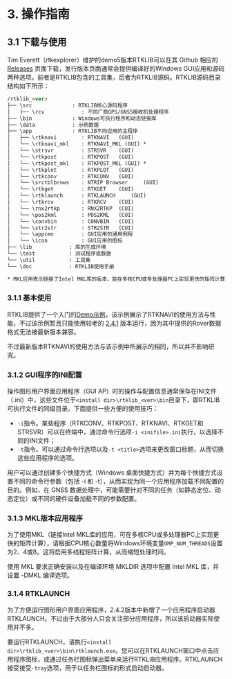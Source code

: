 # 3. 操作指南

## 3.1 下载与使用

Tim Everett（rtkexplorer）维护的demo5版本RTKLIB可以在其 Github 相应的 [Releases](https://github.com/rtklibexplorer/RTKLIB/releases) 页面下载，发行版本页面通常会提供编译好的Windows GUI应用和源码两种选项。前者是RTKLIB包含的工具集，后者为RTKLIB源码。RTKLIB源码目录结构如下所示：

```html
/rtklib_<ver>
├── \src             : RTKLIB核心源码程序
│   ├── \rcv            : 不同厂商GPS/GNSS接收机处理程序
├── \bin             : Windows可执行程序和动态链接库
├── \data            : 示例数据
├── \app             : RTKLIB不同应用的主程序
│   ├── \rtknavi		: RTKNAVI 	(GUI)
│   └── \rtknavi_mkl	: RTKNAVI_MKL (GUI) *
│   └── \strsvr		    : STRSVR 	(GUI)
│   └── \rtkpost		: RTKPOST 	(GUI)
│   └── \rtkpost_mkl	: RTKPOST_MKL (GUI) *
│   └── \rtkplot		: RTKPLOT 	(GUI)
│   └── \rtkconv		: RTKCONV 	(GUI)
│   └── \srctblbrows 	: NTRIP Browser 	(GUI)
│   └── \rtkget	 	    : RTKGET 	(GUI)
│   └── \rtklaunch		: RTKLAUNCH 	(GUI)
│   └── \rtkrcv		    : RTKRCV 	(CUI)
│   └── \rnx2rtkp		: RNX2RTKP 	(CUI)
│   └── \pos2kml		: POS2KML 	(CUI)
│   └── \convbin		: CONVBIN 	(CUI)
│   └── \str2str		: STR2STR 	(CUI)
│   └── \appcmn		    : GUI应用的通用例程
│   └── \icon		    : GUI应用的图标
├── \lib			: 库的生成环境
└── \test			: 测试程序或数据
└── \util			: 工具集
└── \doc			: RTKLIB使用手册

* MKL应用表示链接了Intel MKL库的版本，能在多核CPU或多处理器PC上实现更快的矩阵计算
```

### 3.1.1 基本使用

RTKLIB提供了一个入门的[Demo示例](https://www.rtklib.com/rtklib_tutorial.htm)，该示例展示了RTKNAVI的使用方法与性能，不过该示例暂且只能使用较老的 [2.4.1](https://www.rtklib.com/rtklib.htm) 版本运行，因为其中提供的Rover数据格式无法被最新版本兼容。

不过最新版本RTKNAVI的使用方法与该示例中所展示的相同，所以并不影响研究。

### 3.1.2 GUI程序的INI配置

操作图形用户界面应用程序（GUI AP）时的操作与配置信息通常保存在INI文件（.ini）中，这些文件位于`<install dir>\rtklib_<ver>\bin`目录下，即RTKLIB可执行文件的同级目录。下面提供一些方便的使用技巧：

- `-i`指令。某些程序（RTKCONV、RTKPOST、RTKNAVI、RTKGET和STRSVR）可以在终端中，通过命令行选项`-i <inifile>.ini`执行，以选择不同的INI文件；
- `-t`指令。可以通过命令行选项以及`-t <title>`选项来更改窗口标题，从而切换这些应用程序的选项。

用户可以通过创建多个快捷方式（Windows 桌面快捷方式）并为每个快捷方式设置不同的命令行参数（包括 -i 和 -t），从而实现为同一个应用程序加载不同配置的目的。例如，在 GNSS 数据处理中，可能需要针对不同的任务（如静态定位、动态定位）或不同的硬件设备加载不同的参数配置。

### 3.1.3 MKL版本应用程序

为了使用MKL（链接Intel MKL库的应用，可在多核CPU或多处理器PC上实现更快的矩阵计算），请根据CPU核心数量将Windows环境变量`OMP_NUM_THREADS`设置为2、4或8。这将启用多线程矩阵计算，从而缩短处理时间。

使用 MKL 要求正确安装以及在编译环境 MKLDIR 选项中配置 Intel MKL 库，并设置 -DMKL 编译选项。

### 3.1.4 RTKLAUNCH

为了方便运行图形用户界面应用程序，2.4.2版本中新增了一个应用程序启动器RTKLAUNCH。不过由于大部分人只会关注部分应用程序，所以该启动器实际使用并不多。

要运行RTKLAUNCH，请执行`<install dir>\rtklib_<ver>\bin\rtklaunch.exe`。您可以在RTKLAUNCH窗口中点击应用程序图标，或通过任务栏图标弹出菜单来运行RTKLIB应用程序。RTKLAUNCH接受接受`-tray`选项，用于以任务栏图标的形式启动启动器。
